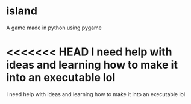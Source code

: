 # island
A game made in python using pygame

<<<<<<< HEAD
I need help with ideas and learning how to make it into an executable lol
=======
I need help with ideas and learning how to make it into an executable lol
